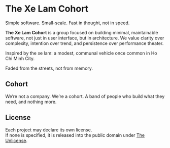 # The Xe Lam Cohort

Simple software. Small-scale. Fast in thought, not in speed.

**The Xe Lam Cohort** is a group focused on building minimal, maintainable software, not just in user interface, but in architecture. We value clarity over complexity, intention over trend, and persistence over performance theater.

Inspired by the xe lam: a modest, communal vehicle once common in Ho Chi Minh City.

Faded from the streets, not from memory.

## Cohort

We’re not a company. We’re a cohort. A band of people who build what they need, and nothing more.

## License

Each project may declare its own license.  
If none is specified, it is released into the public domain under [The Unlicense](https://unlicense.org/).
